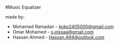 #Music Equalizer

made by:
* Mohamed Ramadan - koko2405000@gmail.com
* Omar Mohamed - o.eissaa@gmail.com
* Hassan Ahmed - Hassan.A94@outlook.com‬
